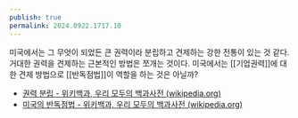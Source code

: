 ```yaml
---
publish: true
permalink: 2024.0922.1717.10
---
```

미국에서는 그 무엇이 되었든 큰 권력이라 분립하고 견제하는 강한 전통이 있는 것 같다.
거대한 권력을 견제하는 근본적인 방법은 쪼개는 것이다.
미국에서는 [[기업권력]]에 대한 견제 방법으로 [[반독점법]]이 역할을 하는 것은 아닐까?

- [권력 분립 - 위키백과, 우리 모두의 백과사전 (wikipedia.org)](https://ko.wikipedia.org/wiki/%EA%B6%8C%EB%A0%A5_%EB%B6%84%EB%A6%BD)
- [미국의 반독점법 - 위키백과, 우리 모두의 백과사전 (wikipedia.org)](https://ko.wikipedia.org/wiki/%EB%AF%B8%EA%B5%AD%EC%9D%98_%EB%B0%98%EB%8F%85%EC%A0%90%EB%B2%95)
